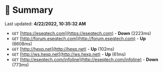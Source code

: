# 📖 Summary
Last updated: **4/22/2022, 10:35:32 AM**

- `GET` [https://eseqtech.com](https://eseqtech.com) - **Down** (2223ms)
- `GET` [http://forum.eseqtech.com](http://forum.eseqtech.com) - **Up** (6608ms)
- `GET` [http://hexp.net](http://hexp.net) - **Up** (102ms)
- `GET` [http://ws.hexp.net](http://ws.hexp.net) - **Up** (61ms)
- `GET` [http://eseqtech.com/infoline](http://eseqtech.com/infoline) - **Down** (773ms)
